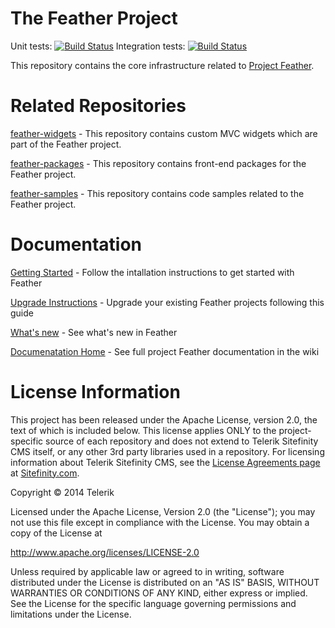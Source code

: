 The Feather Project
=======

Unit tests: [![Build Status](http://featherci.cloudapp.net/buildStatus/icon?job=Master_FeatherUnitTests)](http://featherci.cloudapp.net/job/Master_FeatherUnitTests/)
Integration tests: [![Build Status](http://featherci.cloudapp.net/buildStatus/icon?job=Master_FeatherIntegrationTests)](http://featherci.cloudapp.net/job/Master_FeatherIntegrationTests/)

This repository contains the core infrastructure related to [Project Feather](http://projectfeather.sitefinity.com).

# Related Repositories

[feather-widgets](https://github.com/Sitefinity/feather-widgets) - This repository contains custom MVC widgets which are part of the Feather project.

[feather-packages](https://github.com/Sitefinity/feather-packages) - This repository contains front-end packages for the Feather project.

[feather-samples](https://github.com/Sitefinity/feather-samples) - This repository contains code samples related to the Feather project.

# Documentation

[Getting Started](https://github.com/Sitefinity/feather/wiki/getting-started) - Follow the intallation instructions to get started with Feather  

[Upgrade Instructions](https://github.com/Sitefinity/feather/wiki/upgrade-instructions) - Upgrade your existing Feather projects following this guide  

[What's new](https://github.com/Sitefinity/feather/wiki/What's-new) - See what's new in Feather  

[Documenatation Home](https://github.com/Sitefinity/feather/wiki) - See full project Feather documentation in the wiki  

# License Information

This project has been released under the Apache License, version 2.0, the text of which is included below. This license applies ONLY to the project-specific source of each repository and does not extend to Telerik Sitefinity CMS itself, or any other 3rd party libraries used in a repository. For licensing information about Telerik Sitefinity CMS, see the [License Agreements page](http://www.sitefinity.com/purchase/license-agreement) at [Sitefinity.com](http://www.sitefinity.com/).

Copyright © 2014 Telerik

Licensed under the Apache License, Version 2.0 (the "License"); you may not use this file except in compliance with the License. You may obtain a copy of the License at

http://www.apache.org/licenses/LICENSE-2.0

Unless required by applicable law or agreed to in writing, software distributed under the License is distributed on an "AS IS" BASIS, WITHOUT WARRANTIES OR CONDITIONS OF ANY KIND, either express or implied. See the License for the specific language governing permissions and limitations under the License.
